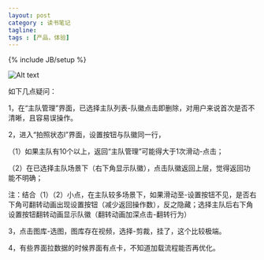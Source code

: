 ```yaml
---
layout: post
category : 读书笔记
tagline: 
tags : [产品，体验]
---
```

{% include JB/setup %}


![Alt text]([http://i1296.photobucket.com/albums/ag7/aremo_chow/blog_15/ws_v10_zpsgwfkwsj1.png)

如下几点疑问：

1，在“主队管理”界面，已选择主队列表-队徽点击即删除，对用户来说首次是否不清晰，且容易误操作。

2，进入“拍照状态l”界面，设置按钮与队徽同一行，

（1）如果主队有10个以上，返回“主队管理”可能得大于1次滑动-点击；

（2）在已选择主队场景下（右下角显示队徽），点击队徽返回上层，觉得返回功能不明确；

注：结合（1）（2）小点，在主队较多场景下，如果滑动至-设置按钮不见，是否右下角可翻转动画出现设置按钮（减少返回操作数），反之隐藏；选择主队后右下角设置按钮翻转动画显示队徽（翻转动画加深点击-翻转行为）

3，点击图库-选图，图库存在视频，选择-剪裁，挂了，这个比较极端。

4，有些界面拉数据的时候界面有点卡，不知道加载流程能否再优化。